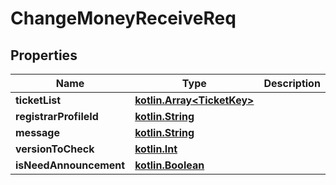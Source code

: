 # ChangeMoneyReceiveReq

## Properties
Name | Type | Description | Notes
------------ | ------------- | ------------- | -------------
**ticketList** | [**kotlin.Array&lt;TicketKey&gt;**](TicketKey.md) |  |  [optional]
**registrarProfileId** | [**kotlin.String**](.md) |  |  [optional]
**message** | [**kotlin.String**](.md) |  |  [optional]
**versionToCheck** | [**kotlin.Int**](.md) |  |  [optional]
**isNeedAnnouncement** | [**kotlin.Boolean**](.md) |  |  [optional]
